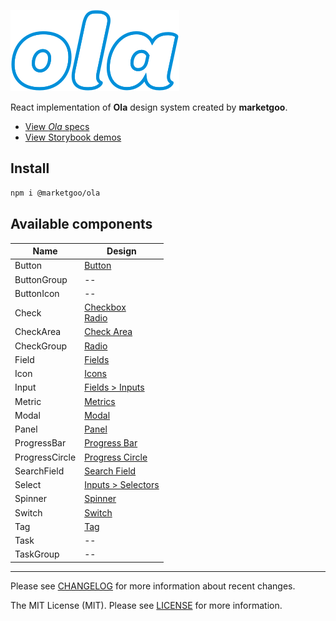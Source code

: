 ![logo Ola](ola.png)

React implementation of **Ola** design system created by **marketgoo**.

- [View *Ola* specs](https://zeroheight.com/22mjgbuf6)
- [View Storybook demos](https://marketgoo.gitlab.io/ola/)

## Install

```sh
npm i @marketgoo/ola
```

## Available components

Name | Design
-----|-------------
Button | [Button](https://zeroheight.com/22mjgbuf6/p/60c52c/b/69b128)
ButtonGroup | --
ButtonIcon | --
Check | [Checkbox](https://zeroheight.com/22mjgbuf6/p/85c317/b/42c470) <br> [Radio](https://zeroheight.com/22mjgbuf6/p/55cdda)
CheckArea | [Check Area](https://zeroheight.com/22mjgbuf6/p/31ae5e)
CheckGroup | [Radio](https://zeroheight.com/22mjgbuf6/p/55cdda)
Field | [Fields](https://zeroheight.com/22mjgbuf6/p/12656e/b/741ccf)
Icon | [Icons](https://zeroheight.com/22mjgbuf6/p/000506)
Input | [Fields > Inputs](https://zeroheight.com/22mjgbuf6/p/12656e/t/a575)
Metric | [Metrics](https://zeroheight.com/22mjgbuf6/p/621cfc)
Modal | [Modal](https://zeroheight.com/22mjgbuf6/p/426a17)
Panel | [Panel](https://zeroheight.com/22mjgbuf6/p/92dbc5/b/352660)
ProgressBar | [Progress Bar](https://zeroheight.com/22mjgbuf6/p/71032c)
ProgressCircle | [Progress Circle](https://zeroheight.com/22mjgbuf6/p/412a1e)
SearchField | [Search Field](https://zeroheight.com/22mjgbuf6/p/83e369)
Select | [Inputs > Selectors](https://zeroheight.com/22mjgbuf6/p/12656e/t/7b7d)
Spinner | [Spinner](https://zeroheight.com/22mjgbuf6/p/01ddf2/b/21deb0)
Switch | [Switch](https://zeroheight.com/22mjgbuf6/p/18645f)
Tag | [Tag](https://zeroheight.com/22mjgbuf6/p/48a462/b/3764b3)
Task | --
TaskGroup | --

---

Please see [CHANGELOG](CHANGELOG.md) for more information about recent changes.

The MIT License (MIT). Please see [LICENSE](LICENSE) for more information.

